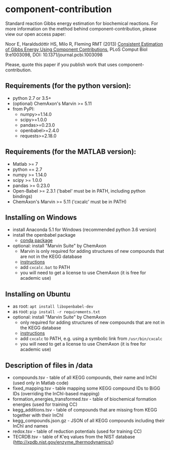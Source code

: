 component-contribution
======================

Standard reaction Gibbs energy estimation for biochemical reactions.
For more information on the method behind component-contribution, please view our open access paper:

Noor E, Haraldsdóttir HS, Milo R, Fleming RMT (2013)
[Consistent Estimation of Gibbs Energy Using Component Contributions](http://journals.plos.org/ploscompbiol/article?id=10.1371/journal.pcbi.1003098),
PLoS Comput Biol 9:e1003098, DOI: 10.1371/journal.pcbi.1003098

Please, quote this paper if you publish work that uses component-contribution.

## Requirements (for the python version):
* python 2.7 or 3.5+
* (optional) ChemAxon's Marvin >= 5.11
* from PyPI:
  - numpy>=1.14.0
  - scipy>=1.0.0
  - pandas>=0.23.0
  - openbabel>=2.4.0
  - requests>=2.18.0

## Requirements (for the MATLAB version):
* Matlab >= 7
* python == 2.7
* numpy >= 1.14.0
* scipy >= 1.0.0
* pandas >= 0.23.0
* Open-Babel >= 2.3.1 ('babel' must be in PATH, including python bindings)
* ChemAxon's Marvin >= 5.11 ('cxcalc' must be in PATH)

## Installing on Windows
* install Anaconda 5.1 for Windows (recommended python 3.6 version)
* install the openbabel package
  - [conda package](https://anaconda.org/openbabel/openbabel)
* optional: install "Marvin Suite" by ChemAxon
  - Marvin is only required for adding structures of new compounds that are not in the KEGG database
  - [instructions](https://chemaxon.com/products/marvin/download)
  - add `cxcalc.bat` to PATH
  - you will need to get a license to use ChemAxon (it is free for academic use)

## Installing on Ubuntu
* as root: `apt install libopenbabel-dev`
* as root: `pip install -r requirements.txt`
* optional: install "Marvin Suite" by ChemAxon
  - only required for adding structures of new compounds that are not in the KEGG database
  - [instructions](https://chemaxon.com/products/marvin/download)
  - add `cxcalc` to PATH, e.g. using a symbolic link from `/usr/bin/cxcalc`
  - you will need to get a license to use ChemAxon (it is free for academic use)

## Description of files in /data
* compounds.tsv - table of all KEGG compounds, their name and InChI (used only in Matlab code)
* fixed_mapping.tsv - table mapping some KEGG compound IDs to BiGG IDs (overriding the InChI-based mapping)
* formation_energies_transformed.tsv - table of biochemical formation energies (used for training CC)
* kegg_additions.tsv - table of compounds that are missing from KEGG together with their InChI
* kegg_compounds.json.gz - JSON of all KEGG compounds including their InChI and names
* redox.tsv - table of reduction potentials (used for training CC)
* TECRDB.tsv - table of K'eq values from the NIST database (http://xpdb.nist.gov/enzyme_thermodynamics/)
